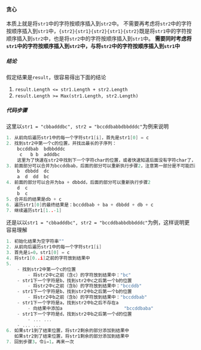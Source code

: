 #### 贪心

本质上就是将`str1`中的字符按顺序插入到`str2`中。
不需要再考虑将`str2`中的字符按顺序插入到`str1`中，`{str2}{str1}{str2}{str1}{str2}`既是将`str1`中的字符按顺序插入到`str2`中，也是将`str2`中的字符按顺序插入到`str1`中。
**需要同时考虑将`str1`中的字符按顺序插入到`str2`中，与将`str2`中的字符按顺序插入到`str1`中**

##### 结论
假定结果是`result`，很容易得出下面的结论
1. `result.Length <= str1.Length + str2.Length`
2. `result.Length >= Max(str1.Length, str2.Length)`

##### 代码步骤
这里以`str1 = "cbbadddbc", str2 = "bccddbabbdbbdddc"`为例来说明
```C
1. 从前向后遍历str1中的每一个字符str1[i]，首先是str1[0] = c
2. 找到str2中第一个c的位置，并找出最长的子序列：
    bccddbab  bdbbdddc
     c   b b  adddbc
    这里为了快速在str2中找到下一个字符char的位置，或者快速知道后面没有字符char了，可以预处理str2中每一个字符的每一个位置Dictionary<char, List<int>>
3. 前面部分可以合并为bccddbab，后面的部分可以重新执行步骤2，注意第一部分是不可能匹配的，否则上一步会继续向后匹配
    b  dbbdd  dc
    a  d  dd  bc
4. 前面的部分可以合并为ba + dbbdd，后面的部分可以重新执行步骤2
    d  c
    b  c
5. 合并后的结果是db + c
6. 遍历str1[0]的最终结果是：bccddbab + ba + dbbdd + db + c
7. 继续遍历str1[1..-1]
```

还是以以`str1 = "cbbadddbc", str2 = "bccddbabbdbbdddc"`为例，这样说明更容易理解
```C
1. 初始化结果为空字符串""
2. 从前向后遍历str1中的每一个字符str1[i]
3. 首先是i=0，str1[0] = c
4. 将str1[0..i]之前的字符放到结果中
5. 
    - 找到str2中第一个c的位置
        - 将str2中c之前（含c）的字符放到结果中："bc"
    - str1下一个字符是b，找到str2中c之后第一个b的位置
        - 将str2中c之前（含b）的字符放到结果中："bccddb"
    - str1下一个字符是b，找到str2中b之后第一个b的位置
        - 将str2中b之前（含b）的字符放到结果中："bccddbab"
    - str1下一个字符是a，找到str2中b之后不存在a
        - 向结果中添加a                       "bccddbaba"
    - str1下一个字符是d，找到str2中b之后第一个d的位置
        - ... ...
    - ... ...
6. 如果str1到了结束位置，将str2剩余的部分添加到结果中
   如果str2到了结束位置，将str1剩余的部分添加到结果中
7. 回到步骤3，令i=1，再来一次
```
